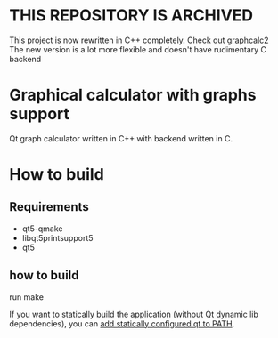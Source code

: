 # THIS REPOSITORY IS ARCHIVED

This project is now rewritten in C++ completely. Check out [graphcalc2](https://github.com/drednoot/graphcalc2)  
The new version is a lot more flexible and doesn't have rudimentary C backend

# Graphical calculator with graphs support

Qt graph calculator written in C++ with backend written in C.

# How to build
## Requirements
- qt5-qmake
- libqt5printsupport5
- qt5

## how to build
run make

If you want to statically build the application (without Qt dynamic lib dependencies), you can [add statically configured qt to PATH](https://doc.qt.io/qt-5/linux-deployment.html).
